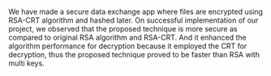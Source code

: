 We have made a secure data exchange app where files are
encrypted using RSA-CRT algorithm and hashed later. On successful
implementation of our project, we observed that the proposed technique is
more secure as compared to original RSA algorithm and RSA-CRT. And it
enhanced the algorithm performance for decryption because it employed the
CRT for decryption, thus the proposed technique proved to be faster than RSA
with multi keys.
